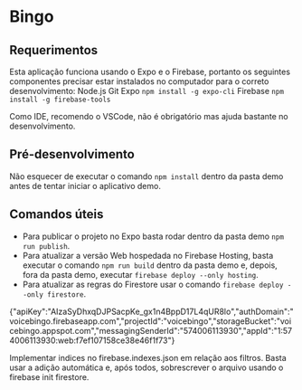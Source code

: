 # Bingo
## Requerimentos
Esta aplicação funciona usando o Expo e o Firebase, portanto os seguintes componentes precisar estar instalados no computador para o correto desenvolvimento:
Node.js
Git
Expo `npm install -g expo-cli`
Firebase `npm install -g firebase-tools`

Como IDE, recomendo o VSCode, não é obrigatório mas ajuda bastante no desenvolvimento.

## Pré-desenvolvimento
Não esquecer de executar o comando `npm install` dentro da pasta demo antes de tentar iniciar o aplicativo demo.

## Comandos úteis
* Para publicar o projeto no Expo basta rodar dentro da pasta demo `npm run publish`.
* Para atualizar a versão Web hospedada no Firebase Hosting, basta executar o comando `npm run build` dentro da pasta demo e, depois, fora da pasta demo, executar `firebase deploy --only hosting`.
* Para atualizar as regras do Firestore usar o comando `firebase deploy --only firestore`.

{"apiKey":"AIzaSyDhxqDJPSacpKe_gx1n4BppD17L4qUR8lo","authDomain":"voicebingo.firebaseapp.com","projectId":"voicebingo","storageBucket":"voicebingo.appspot.com","messagingSenderId":"574006113930","appId":"1:574006113930:web:f7ef107158ce38e46f1f73"}

Implementar indices no firebase.indexes.json em relação aos filtros. Basta usar a adição automática e, após todos, sobrescrever o arquivo usando o firebase init firestore.